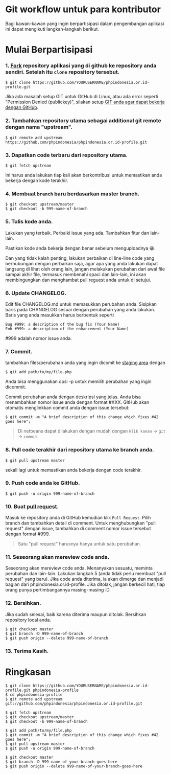 Git workflow untuk para kontributor
===================================

Bagi kawan-kawan yang ingin berpartisipasi dalam pengembangan aplikasi ini dapat mengikuti langkah-langkah berikut.

# Mulai Berpartisipasi #

### 1. [Fork](http://help.github.com/fork-a-repo/) repository aplikasi yang di github ke repository anda sendiri. Setelah itu `clone` repository tersebut.

```
$ git clone https://github.com/YOURUSERNAME/phpindonesia.or.id-profile.git
```

Jika ada masalah setup GIT untuk GitHub di Linux, atau ada error seperti "Permission Denied (publickey)", silakan setup [GIT anda agar dapat bekerja dengan GitHub](http://help.github.com/linux-set-up-git/).

### 2. Tambahkan repository utama sebagai additional git remote dengan nama "upstream".

```
$ git remote add upstream https://github.com/phpindonesia/phpindonesia.or.id-profile.git
```

### 3. Dapatkan code terbaru dari repository utama.

```
$ git fetch upstream
```

Ini harus anda lakukan tiap kali akan berkontribusi untuk memastikan anda bekerja dengan kode terakhir.

### 4. Membuat `branch` baru berdasarkan master branch.

```
$ git checkout upstream/master
$ git checkout -b 999-name-of-branch
```

### 5. Tulis kode anda.

Lakukan yang terbaik. Perbaiki issue yang ada. Tambahkan fitur dan lain-lain.

Pastikan kode anda bekerja dengan benar sebelum menguploadnya :grinning:.

Dan yang tidak kalah penting, lakukan perbaikan di line-line code yang berhubungan dengan perbaikan saja,
agar apa yang anda lakukan dapat langsung di lihat oleh orang lain, jangan melakukan perubahan dari awal file 
sampai akhir file, termasuk membenahi spaci dan lain-lain, ini akan membingungkan dan menghambat pull reguest anda untuk di setujui.

### 6. Update CHANGELOG.

Edit file CHANGELOG.md untuk memasukkan perubahan anda. Sisipkan baris pada CHANGELOG sesuai dengan perubahan yang anda lakukan. Baris yang anda masukkan harus berbentuk seperti

```
Bug #999: a description of the bug fix (Your Name)
Enh #999: a description of the enhancement (Your Name)
```

 #999 adalah nomor issue anda.

### 7. Commit.

tambahkan files/perubahan anda yang ingin dicomit ke [staging area](http://gitref.org/basic/#add) dengan

```
$ git add path/to/my/file.php
```

Anda bisa menggunakan opsi -p untuk memilih perubahan yang ingin dicommit.

Commit perubahan anda dengan deskripsi yang jelas. Anda bisa menambahkan nomor issue anda dengan format #XXX. GitHub akan otomatis menglinkkan commit anda dengan issue tersebut:

```
$ git commit -m "A brief description of this change which fixes #42 goes here";
```

> Di netbeans dapat dilakukan dengan mudah dengan `klik kanan` -> `git` -> `commit`.

### 8. Pull code terakhir dari repository utama ke branch anda.

```
$ git pull upstream master
```

sekali lagi untuk memastikan anda bekerja dengan code terakhir.

### 9. Push code anda ke GitHub.

```
$ git push -u origin 999-name-of-branch
```

### 10. Buat [pull request](http://help.github.com/send-pull-requests/).

Masuk ke repository anda di GitHub kemudian klik `Pull Request`. Pilih branch dan tambahkan detail di comment. Untuk menghubungkan "pull request" dengan issue, tambahkan di comment nomor issue tersebut dengan format #999.

> Satu "pull request" harusnya hanya untuk satu perubahan.

### 11. Seseorang akan mereview code anda.

Seseorang akan mereview code anda. Menanyakan sesuatu, meminta perubahan dan lain-lain. Lakukan langkah 5 (anda tidak perlu membuat "pull request" yang baru). Jika code anda diterima, ia akan dimerge dan menjadi bagian dari phpindonesia.or.id-profile. Jika ditolak, jangan berkecil hati, tiap orang punya pertimbangannya masing-masing :D.

### 12. Bersihkan.

Jika sudah selesai, baik karena diterima maupun ditolak. Bersihkan repository local anda.

```
$ git checkout master
$ git branch -D 999-name-of-branch
$ git push origin --delete 999-name-of-branch
```

### 13. Terima Kasih.


# Ringkasan #

```
$ git clone https://github.com/YOURUSERNAME/phpindonesia.or.id-profile.git phpindonesia-profile
$ cd phpindonesia-profile
$ git remote add upstream git://github.com/phpindonesia/phpindonesia.or.id-profile.git

$ git fetch upstream
$ git checkout upstream/master
$ git checkout -b 999-name-of-branch

$ git add path/to/my/file.php
$ git commit -m "A brief description of this change which fixes #42 goes here";
$ git pull upstream master
$ git push -u origin 999-name-of-branch

$ git checkout master
$ git branch -D 999-name-of-your-branch-goes-here
$ git push origin --delete 999-name-of-your-branch-goes-here
```